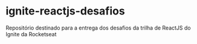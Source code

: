 # ignite-reactjs-desafios
Repositório destinado para a entrega dos desafios da trilha de ReactJS do Ignite da Rocketseat  
